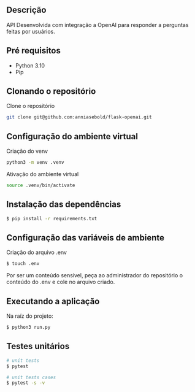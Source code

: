 ## Descrição

API Desenvolvida com integração a OpenAI para responder a perguntas feitas por usuários.

## Pré requisitos

- Python 3.10
- Pip

## Clonando o repositório

Clone o repositório

```bash
git clone git@github.com:anniasebold/flask-openai.git
```

## Configuração do ambiente virtual

Criação do venv

```bash
python3 -m venv .venv
```

Ativação do ambiente virtual

```bash
source .venv/bin/activate
```

## Instalação das dependências

```bash
$ pip install -r requirements.txt
```

## Configuração das variáveis de ambiente

Criação do arquivo .env

```bash
$ touch .env
```

Por ser um conteúdo sensível, peça ao administrador do repositório o conteúdo do .env e cole no arquivo criado.

## Executando a aplicação

Na raíz do projeto:
```bash
$ python3 run.py
```

## Testes unitários

```bash
# unit tests
$ pytest

# unit tests cases
$ pytest -s -v 
```
